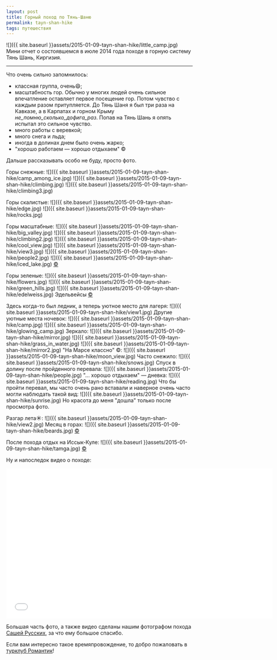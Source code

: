 ```yaml
---
layout: post
title: Горный поход по Тянь-Шаню
permalink: tayn-shan-hike
tags: путешествия
---
```


![]({{ site.baseurl }}assets/2015-01-09-tayn-shan-hike/little_camp.jpg)
Мини отчет о состоявшемся в июле 2014 года походе в горную систему Тянь Шань, Киргизия.

---

Что очень сильно запомнилось:

- классная группа, очень:smile:;
- масштабность гор. Обычно у многих людей очень сильное впечатление оставляет первое посещение гор. Потом чувство с каждым разом притупляется. До Тянь Шаня я был три раза на Кавказе, а в Карпатах и горном Крыму *не_помню_сколько_дофига_раз*. Попав на Тянь Шань я опять испытал это сильное чувство.
- много работы с веревкой;
- много снега и льда;
- иногда в долинах днем было очень жарко;
- "хорошо работаем &mdash; хорошо отдыхаем" &copy;

Дальше рассказывать особо не буду, просто фото.

Горы снежные:
![]({{ site.baseurl }}assets/2015-01-09-tayn-shan-hike/camp_among_ice.jpg)
![]({{ site.baseurl }}assets/2015-01-09-tayn-shan-hike/climbing.jpg)
![]({{ site.baseurl }}assets/2015-01-09-tayn-shan-hike/climbing3.jpg)

Горы скалистые:
![]({{ site.baseurl }}assets/2015-01-09-tayn-shan-hike/edge.jpg)
![]({{ site.baseurl }}assets/2015-01-09-tayn-shan-hike/rocks.jpg)

Горы масштабные:
![]({{ site.baseurl }}assets/2015-01-09-tayn-shan-hike/big_valley.jpg)
![]({{ site.baseurl }}assets/2015-01-09-tayn-shan-hike/climbing2.jpg)
![]({{ site.baseurl }}assets/2015-01-09-tayn-shan-hike/cool_view.jpg)
![]({{ site.baseurl }}assets/2015-01-09-tayn-shan-hike/view3.jpg)
![]({{ site.baseurl }}assets/2015-01-09-tayn-shan-hike/people2.jpg)
![]({{ site.baseurl }}assets/2015-01-09-tayn-shan-hike/iced_lake.jpg)
[&copy;](https://vk.com/photo4623768_341230059)

Горы зеленые:
![]({{ site.baseurl }}assets/2015-01-09-tayn-shan-hike/flowers.jpg)
![]({{ site.baseurl }}assets/2015-01-09-tayn-shan-hike/green_hills.jpg)
![]({{ site.baseurl }}assets/2015-01-09-tayn-shan-hike/edelweiss.jpg)
<span class="signed-image">Эдельвейсы</span>
[&copy;](https://vk.com/photo14970849_335783863)

Здесь когда-то был ледник, а теперь уютное место для лагеря:
![]({{ site.baseurl }}assets/2015-01-09-tayn-shan-hike/view1.jpg)
Другие уютные места ночевок:
![]({{ site.baseurl }}assets/2015-01-09-tayn-shan-hike/camp.jpg)
![]({{ site.baseurl }}assets/2015-01-09-tayn-shan-hike/glowing_camp.jpg)
Зеркало:
![]({{ site.baseurl }}assets/2015-01-09-tayn-shan-hike/mirror.jpg)
![]({{ site.baseurl }}assets/2015-01-09-tayn-shan-hike/grass_in_water.jpg)
![]({{ site.baseurl }}assets/2015-01-09-tayn-shan-hike/mirror2.jpg)
"На Марсе классно" &copy;:
![]({{ site.baseurl }}assets/2015-01-09-tayn-shan-hike/moon_view.jpg)
Часто снежило:
![]({{ site.baseurl }}assets/2015-01-09-tayn-shan-hike/snows.jpg)
Спуск в долину после пройденного перевала:
![]({{ site.baseurl }}assets/2015-01-09-tayn-shan-hike/people.jpg)
"... хорошо отдыхаем" &mdash; дневка:
![]({{ site.baseurl }}assets/2015-01-09-tayn-shan-hike/reading.jpg)
Что бы пройти перевал, мы часто очень рано вставали и наверное очень часто могли наблюдать такой вид:
![]({{ site.baseurl }}assets/2015-01-09-tayn-shan-hike/sunrise.jpg)
Но красота до меня "дошла" только после просмотра фото.

Разгар лета:sunny::
![]({{ site.baseurl }}assets/2015-01-09-tayn-shan-hike/view2.jpg)
Месяц в горах:
![]({{ site.baseurl }}assets/2015-01-09-tayn-shan-hike/beards.jpg)
[&copy;](https://vk.com/photo4623768_345646129?tag=18546389)

После похода отдых на Иссык-Куле:
![]({{ site.baseurl }}assets/2015-01-09-tayn-shan-hike/tamga.jpg)
[&copy;](https://vk.com/photo4623768_346779129)

Ну и напоследок видео о походе:

<iframe width="720" height="405" src="//www.youtube.com/embed/CfKoypCCwqk?rel=0" frameborder="0" allowfullscreen></iframe>

Большая часть фото, а также видео сделаны нашим фотографом похода [Сашей Русских](https://vk.com/ursool), за что ему большое спасибо.

Если вам интересно такое времяпровождение, то добро пожаловать в [турклуб Романтик](https://vk.com/tk_romantik)!
